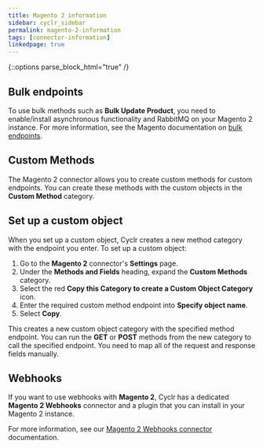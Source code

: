 ```yaml
---
title: Magento 2 information
sidebar: cyclr_sidebar
permalink: magento-2-information
tags: [connector-information]
linkedpage: true
---
```

{::options parse_block_html="true" /}
<section class="card">

## Bulk endpoints

To use bulk methods such as **Bulk Update Product**, you need to enable/install asynchronous functionality and RabbitMQ on your Magento 2 instance. For more information, see the Magento documentation on [bulk endpoints](https://devdocs.magento.com/guides/v2.4/rest/bulk-endpoints.html).

</section>
<section class="card">

## Custom Methods

The Magento 2 connector allows you to create custom methods for custom endpoints. You can create these methods with the custom objects in the **Custom Method** category.

</section>
<section class="card">

## Set up a custom object

When you set up a custom object, Cyclr creates a new method category with the endpoint you enter. To set up a custom object:

1. Go to the **Magento 2** connector's **Settings** page.
2. Under the **Methods and Fields** heading, expand the **Custom Methods** category.
3. Select the red **Copy this Category to create a Custom Object Category** icon.
4. Enter the required custom method endpoint into **Specify object name**. 
5. Select **Copy**.

This creates a new custom object category with the specified method endpoint. You can run the **GET** or **POST** methods from the new category to call the specified endpoint. You need to map all of the request and response fields manually.

</section>
<section class="card">

## Webhooks

If you want to use webhooks with **Magento 2**, Cyclr has a dedicated **Magento 2 Webhooks** connector and a plugin that you can install in your Magento 2 instance.

For more information, see our [Magento 2 Webhooks connector](https://docs.cyclr.com/magento-2-webhooks-connector#magento-2-webhooks-setup) documentation.

</section>
